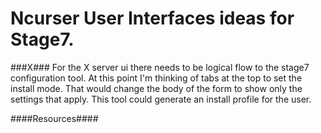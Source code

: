 Ncurser User Interfaces ideas for Stage7.
=====

###X###
For the X server ui there needs to be logical flow to the stage7 configuration tool. At this point I'm thinking of tabs at the top to set the install mode. That would change the body of the form to show only the settings that apply. This tool could generate an install profile for the user.

####Resources####
